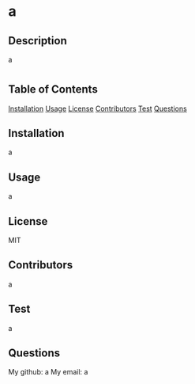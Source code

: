 # a
  ## Description
  a

  # 
  
  ## Table of Contents
  [Installation](#installation)
  [Usage](#usage)
  [License](#license)
  [Contributors](#contributors)
  [Test](#test)
  [Questions](#questions)
  
  ## Installation
  a
  
  ## Usage
  a
  
  ## License
  MIT
  
  ## Contributors
  a
  
  ## Test
  a
  
  ## Questions
  My github: a
  My email: a